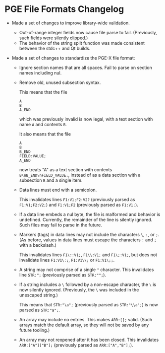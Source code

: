 PGE File Formats Changelog
==========================

* Made a set of changes to improve library-wide validation.
  * Out-of-range integer fields now cause file parse to fail. (Previously, such fields were silently clipped.)
  * The behavior of the string split function was made consistent between the stdc++ and Qt builds.

* Made a set of changes to standardize the PGE-X file format:
  * Ignore section names that are all spaces. Fail to parse on section names including nul.
  * Remove old, unused subsection syntax.

    This means that the file

        A
        B
        A_END

    which was previously invalid is now legal, with a text section with name `A` and contents `B`.

    It also means that the file

        A
        B
        B_END
        FIELD:VALUE;
        A_END

    now treats "A" as a text section with contents `B\nB_END\nFIELD_VALUE;`, instead of as a data section with a subsection `B` and a single item.
  * Data lines must end with a semicolon.

    This invalidates lines `F1:V1;F2:V2?` (previously parsed as `F1:V1;F2:V2;`) and `F1:V1;F2` (previously parsed as `F1:V1;`).
  * If a data line embeds a nul byte, the file is malformed and behavior is undefined. Currently, the remainder of the line is silently ignored. Such files may fail to parse in the future.
  * Markers (tags) in data lines may not include the characters `\`, `:`, or `;`. (As before, values in data lines must escape the characters `:` and `;` with a backslash.)

    This invalidates lines `F1\::V1;`, `F1\\:V1;` and `F1\;:V1;`, but does not invalidate lines `F1:V1\:;`, `F1:V1\\;` or `F1:V1\;;`.
  * A string may not comprise of a single `"` character. This invalidates line `STR:";` (previously parsed as `STR:"";`).
  * If a string includes a `\` followed by a non-escape character, the `\` is now silently ignored. (Previously, the `\` was included in the unescaped string.)

    This means that `STR:"\a";` (previously parsed as `STR:"\\a";`) is now parsed as `STR:"a";`.
  * An array may include no entries. This makes `ARR:[];` valid. (Such arrays match the default array, so they will not be saved by any future tooling.)
  * An array may not reopened after it has been closed. This invalidates `ARR:["A"]["B"];` (previously parsed as `ARR:["A","B"];`).
